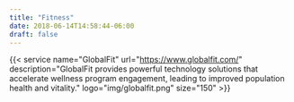 ```yaml
---
title: "Fitness"
date: 2018-06-14T14:58:44-06:00
draft: false
---
```


{{< service name="GlobalFit" url="https://www.globalfit.com/" description="GlobalFit provides powerful technology solutions that accelerate wellness program engagement, leading to improved population health and vitality." logo="img/globalfit.png" size="150" >}}
